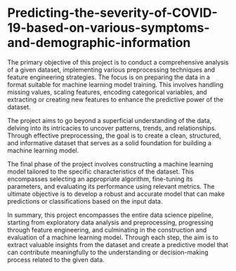 # Predicting-the-severity-of-COVID-19-based-on-various-symptoms-and-demographic-information
The primary objective of this project is to conduct a comprehensive analysis of a given dataset, implementing various preprocessing techniques and feature engineering strategies. The focus is on preparing the data in a format suitable for machine learning model training. This involves handling missing values, scaling features, encoding categorical variables, and extracting or creating new features to enhance the predictive power of the dataset.

The project aims to go beyond a superficial understanding of the data, delving into its intricacies to uncover patterns, trends, and relationships. Through effective preprocessing, the goal is to create a clean, structured, and informative dataset that serves as a solid foundation for building a machine learning model.

The final phase of the project involves constructing a machine learning model tailored to the specific characteristics of the dataset. This encompasses selecting an appropriate algorithm, fine-tuning its parameters, and evaluating its performance using relevant metrics. The ultimate objective is to develop a robust and accurate model that can make predictions or classifications based on the input data.

In summary, this project encompasses the entire data science pipeline, starting from exploratory data analysis and preprocessing, progressing through feature engineering, and culminating in the construction and evaluation of a machine learning model. Through each step, the aim is to extract valuable insights from the dataset and create a predictive model that can contribute meaningfully to the understanding or decision-making process related to the given data.






